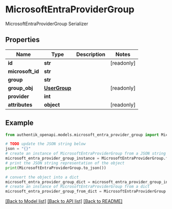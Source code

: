 # MicrosoftEntraProviderGroup

MicrosoftEntraProviderGroup Serializer

## Properties

Name | Type | Description | Notes
------------ | ------------- | ------------- | -------------
**id** | **str** |  | [readonly] 
**microsoft_id** | **str** |  | 
**group** | **str** |  | 
**group_obj** | [**UserGroup**](UserGroup.md) |  | [readonly] 
**provider** | **int** |  | 
**attributes** | **object** |  | [readonly] 

## Example

```python
from authentik_openapi.models.microsoft_entra_provider_group import MicrosoftEntraProviderGroup

# TODO update the JSON string below
json = "{}"
# create an instance of MicrosoftEntraProviderGroup from a JSON string
microsoft_entra_provider_group_instance = MicrosoftEntraProviderGroup.from_json(json)
# print the JSON string representation of the object
print(MicrosoftEntraProviderGroup.to_json())

# convert the object into a dict
microsoft_entra_provider_group_dict = microsoft_entra_provider_group_instance.to_dict()
# create an instance of MicrosoftEntraProviderGroup from a dict
microsoft_entra_provider_group_from_dict = MicrosoftEntraProviderGroup.from_dict(microsoft_entra_provider_group_dict)
```
[[Back to Model list]](../README.md#documentation-for-models) [[Back to API list]](../README.md#documentation-for-api-endpoints) [[Back to README]](../README.md)


